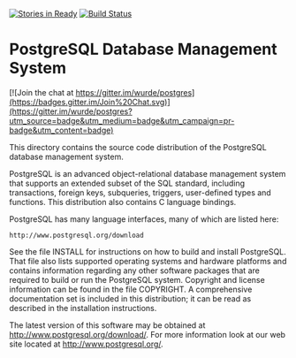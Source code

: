 [![Stories in Ready](https://badge.waffle.io/wurde/postgres.svg?label=ready&title=Ready)](http://waffle.io/wurde/postgres)
[![Build Status](https://travis-ci.org/wurde/postgres.svg?branch=master)](https://travis-ci.org/wurde/postgres)

# PostgreSQL Database Management System

[![Join the chat at https://gitter.im/wurde/postgres](https://badges.gitter.im/Join%20Chat.svg)](https://gitter.im/wurde/postgres?utm_source=badge&utm_medium=badge&utm_campaign=pr-badge&utm_content=badge)

This directory contains the source code distribution of the PostgreSQL
database management system.

PostgreSQL is an advanced object-relational database management system
that supports an extended subset of the SQL standard, including
transactions, foreign keys, subqueries, triggers, user-defined types
and functions.  This distribution also contains C language bindings.

PostgreSQL has many language interfaces, many of which are listed here:

	http://www.postgresql.org/download

See the file INSTALL for instructions on how to build and install
PostgreSQL.  That file also lists supported operating systems and
hardware platforms and contains information regarding any other
software packages that are required to build or run the PostgreSQL
system.  Copyright and license information can be found in the
file COPYRIGHT.  A comprehensive documentation set is included in this
distribution; it can be read as described in the installation
instructions.

The latest version of this software may be obtained at
http://www.postgresql.org/download/.  For more information look at our
web site located at http://www.postgresql.org/.
